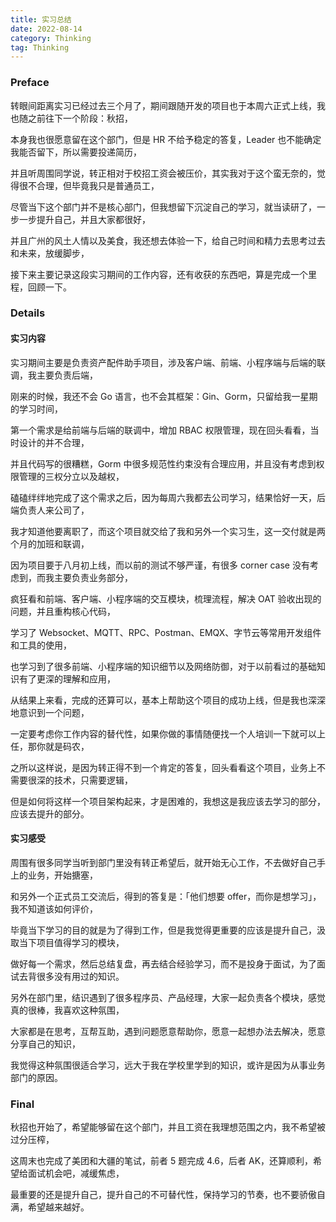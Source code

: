 ```yaml
---
title: 实习总结
date: 2022-08-14
category: Thinking
tag: Thinking
---
```


<escape><!--more--></escape>

### Preface

转眼间距离实习已经过去三个月了，期间跟随开发的项目也于本周六正式上线，我也随之前往下一个阶段：秋招，

本身我也很愿意留在这个部门，但是 HR 不给予稳定的答复，Leader 也不能确定我能否留下，所以需要投递简历，

并且听周围同学说，转正相对于校招工资会被压价，其实我对于这个蛮无奈的，觉得很不合理，但毕竟我只是普通员工，

尽管当下这个部门并不是核心部门，但我想留下沉淀自己的学习，就当读研了，一步一步提升自己，并且大家都很好，

并且广州的风土人情以及美食，我还想去体验一下，给自己时间和精力去思考过去和未来，放缓脚步，

接下来主要记录这段实习期间的工作内容，还有收获的东西吧，算是完成一个里程，回顾一下。

### Details

#### 实习内容

实习期间主要是负责资产配件助手项目，涉及客户端、前端、小程序端与后端的联调，我主要负责后端，

刚来的时候，我还不会 Go 语言，也不会其框架：Gin、Gorm，只留给我一星期的学习时间，

第一个需求是给前端与后端的联调中，增加 RBAC 权限管理，现在回头看看，当时设计的并不合理，

并且代码写的很糟糕，Gorm 中很多规范性约束没有合理应用，并且没有考虑到权限管理的三权分立以及越权，

磕磕绊绊地完成了这个需求之后，因为每周六我都去公司学习，结果恰好一天，后端负责人来公司了，

我才知道他要离职了，而这个项目就交给了我和另外一个实习生，这一交付就是两个月的加班和联调，

因为项目要于八月初上线，而以前的测试不够严谨，有很多 corner case 没有考虑到，而我主要负责业务部分，

疯狂看和前端、客户端、小程序端的交互模块，梳理流程，解决 OAT 验收出现的问题，并且重构核心代码，

学习了 Websocket、MQTT、RPC、Postman、EMQX、字节云等常用开发组件和工具的使用，

也学习到了很多前端、小程序端的知识细节以及网络防御，对于以前看过的基础知识有了更深的理解和应用，

从结果上来看，完成的还算可以，基本上帮助这个项目的成功上线，但是我也深深地意识到一个问题，

一定要考虑你工作内容的替代性，如果你做的事情随便找一个人培训一下就可以上任，那你就是码农，

之所以这样说，是因为转正得不到一个肯定的答复，回头看看这个项目，业务上不需要很深的技术，只需要逻辑，

但是如何将这样一个项目架构起来，才是困难的，我想这是我应该去学习的部分，应该去提升的部分。

#### 实习感受

周围有很多同学当听到部门里没有转正希望后，就开始无心工作，不去做好自己手上的业务，开始搪塞，

和另外一个正式员工交流后，得到的答复是：「他们想要 offer，而你是想学习」，我不知道该如何评价，

毕竟当下学习的目的就是为了得到工作，但是我觉得更重要的应该是提升自己，汲取当下项目值得学习的模块，

做好每一个需求，然后总结复盘，再去结合经验学习，而不是投身于面试，为了面试去背很多没有用过的知识。

另外在部门里，结识遇到了很多程序员、产品经理，大家一起负责各个模块，感觉真的很棒，我喜欢这种氛围，

大家都是在思考，互帮互助，遇到问题愿意帮助你，愿意一起想办法去解决，愿意分享自己的知识，

我觉得这种氛围很适合学习，远大于我在学校里学到的知识，或许是因为从事业务部门的原因。

### Final

秋招也开始了，希望能够留在这个部门，并且工资在我理想范围之内，我不希望被过分压榨，

这周末也完成了美团和大疆的笔试，前者 5 题完成 4.6，后者 AK，还算顺利，希望给面试机会吧，减缓焦虑，

最重要的还是提升自己，提升自己的不可替代性，保持学习的节奏，也不要骄傲自满，希望越来越好。